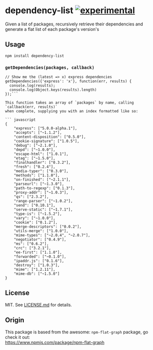 # dependency-list [![experimental](http://hughsk.github.io/stability-badges/dist/experimental.svg)](http://github.com/hughsk/stability-badges) #

Given a list of packages, recursively retrieve their dependencies and generate a flat list of each package's version's

## Usage ##
`npm install dependency-list`

### `getDependencies(packages, callback)`

```
// Show me the (latest => x) express dependencies
getDependencies({'express': 'x'}, function(err, results) {
  console.log(results);
  console.log(Object.keys(results).length)
});```

This function takes an array of `packages` by name, calling `callback(err, results)`
when complete, supplying you with an index formatted like so:

``` javascript
{
    "express": ["5.0.0-alpha.1"],
    "accepts": ["~1.1.2"],
    "content-disposition": ["0.5.0"],
    "cookie-signature": ["1.0.5"],
    "debug": ["~2.1.0"],
    "depd": ["~1.0.0"],
    "escape-html": ["1.0.1"],
    "etag": ["~1.5.0"],
    "finalhandler": ["0.3.2"],
    "fresh": ["0.2.4"],
    "media-typer": ["0.3.0"],
    "methods": ["1.1.0"],
    "on-finished": ["~2.1.1"],
    "parseurl": ["~1.3.0"],
    "path-to-regexp": ["0.1.3"],
    "proxy-addr": ["~1.0.3"],
    "qs": ["2.3.2"],
    "range-parser": ["~1.0.2"],
    "send": ["0.10.1"],
    "serve-static": ["~1.7.1"],
    "type-is": ["~1.5.2"],
    "vary": ["~1.0.0"],
    "cookie": ["0.1.2"],
    "merge-descriptors": ["0.0.2"],
    "utils-merge": ["1.0.0"],
    "mime-types": ["~2.0.4", "~2.0.7"],
    "negotiator": ["0.4.9"],
    "ms": ["0.6.2"],
    "crc": ["3.2.1"],
    "ee-first": ["1.1.0"],
    "forwarded": ["~0.1.0"],
    "ipaddr.js": ["0.1.6"],
    "destroy": ["1.0.3"],
    "mime": ["1.2.11"],
    "mime-db": ["~1.5.0"]
}
```

## License ##

MIT. See [LICENSE.md](http://github.com/hughsk/npm-flat-graph/blob/master/LICENSE.md) for details.


## Origin ##
This package is based from the awesome: `npm-flat-graph` package, go check it out:  
https://www.npmjs.com/package/npm-flat-graph